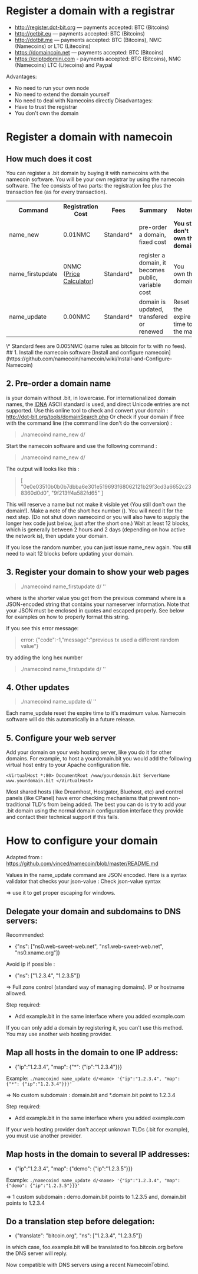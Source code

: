 # Register a domain with a registrar

* http://register.dot-bit.org — payments accepted: BTC (Bitcoins)
* http://getbit.eu — payments accepted: BTC (Bitcoins)
* http://dotbit.me — payments accepted: BTC (Bitcoins), NMC (Namecoins) or LTC (Litecoins)
* https://domaincoin.net — payments accepted: BTC (Bitcoins)
* https://criptodomini.com - payments accepted: BTC (Bitcoins), NMC (Namecoins) LTC (Litecoins) and Paypal

Advantages:
* No need to run your own node
* No need to extend the domain yourself
* No need to deal with Namecoins directly
Disadvantages:
* Have to trust the registrar
* You don't own the domain

# Register a domain with namecoin
## How much does it cost
You can register a .bit domain by buying it with namecoins with the namecoin software. You will be your own registrar by using the namecoin software. The fee consists of two parts: the registration fee plus the transaction fee (as for every transaction).
<table>
<tr><th>Command</th><th>Registration Cost</th><th>Fees</th><th>Summary</th><th>Notes</th></tr>
<tr><td>name_new</td><td>0.01NMC</td><td>Standard*</td><td>pre-order a domain, fixed cost</td><td><strong>You still don't own the domain!</strong></td></tr>
<tr><td>name_firstupdate</td><td>0NMC (<a href="http://dot-bit.org/tools/domainCost.php">Price Calculator</a>)</td><td>Standard*</td><td>register a domain, it becomes public, variable cost</td><td>You own the domain!</td></tr>
<tr><td>name_update</td><td>0.00NMC</td><td>Standard*</td><td>domain is updated, transfered or renewed</td><td>Reset the expire time to the max</td></tr>
</table>
\* Standard fees are 0.005NMC (same rules as bitcoin for tx with no fees).
## 1. Install the namecoin software
[Install and configure namecoin](https://github.com/namecoin/namecoin/wiki/Install-and-Configure-Namecoin)

## 2. Pre-order a domain name
<name> is your domain without .bit, in lowercase. For internationalized domain names, the [IDNA](http://en.wikipedia.org/wiki/IDNA) ASCII standard is used, and direct Unicode entries are not supported.
Use this online tool to check and convert your domain : http://dot-bit.org/tools/domainSearch.php
Or check if your domain if free with the command line (the command line don't do the conversion) :
> ./namecoind name_new d/<name>

Start the namecoin software and use the following command :
> ./namecoind name_new d/<name>

The output will looks like this :
> [
>   "0e0e03510b0b0b7dbba6e301e519693f68062121b29f3cd3a6652c238360d0d0",
>   "9f213ff4a582fd65"
> ]

This will reserve a name but not make it visible yet (You still don't own the domain!). Make a note of the short hex number (<rand>). You will need it for the next step. (Do not shut down namecoind or you will also have to supply the longer hex code just below, just after the short one.) Wait at least 12 blocks, which is generally between 2 hours and 2 days (depending on how active the network is), then update your domain.

If you lose the random number, you can just issue name_new again. You still need to wait 12 blocks before updating your domain.

## 3. Register your domain to show your web pages
> ./namecoind name_firstupdate d/<name> <rand> '<json-value>'

where <rand> is the shorter value you got from the previous command
where <json-value> is a JSON-encoded string that contains your nameserver information. Note that your JSON must be enclosed in quotes and escaped properly. See below for examples on how to properly format this string.

If you see this error message:

> error: {"code":-1,"message":"previous tx used a different random value"}

try adding the long hex number

> ./namecoind name_firstupdate d/<name> <rand> <longhex> '<json-value>'

## 4. Other updates
> ./namecoind name_update d/<name> '<json-value>'

Each name_update reset the expire time to it's maximum value. Namecoin software will do this automatically in a future release.

## 5. Configure your web server
Add your domain on your web hosting server, like you do it for other domains.
For example, to host a yourdomain.bit you would add the following virtual host entry to your Apache configuration file.

`<VirtualHost *:80>
       DocumentRoot /www/yourdomain.bit
       ServerName www.yourdomain.bit
</VirtualHost>`

Most shared hosts (like Dreamhost, Hostgator, Bluehost, etc) and control panels (like CPanel) have error checking mechanisms that prevent non-traditional TLD's from being added. The best you can do is try to add your .bit domain using the normal domain configuration interface they provide and contact their technical support if this fails.

# How to configure your domain

Adapted from : https://github.com/vinced/namecoin/blob/master/README.md

Values in the name_update command are JSON encoded. Here is a syntax validator that checks your json-value : Check json-value syntax

=> use it to get proper escaping for windows.

## Delegate your domain and subdomains to DNS servers:
Recommended:
* {"ns": ["ns0.web-sweet-web.net", "ns1.web-sweet-web.net", "ns0.xname.org"]}

Avoid ip if possible :
* {"ns": ["1.2.3.4", "1.2.3.5"]}

=> Full zone control (standard way of managing domains). IP or hostname allowed.

Step required:
* Add example.bit in the same interface where you added example.com

If you can only add a domain by registering it, you can't use this method. You may use another web hosting provider.

## Map all hosts in the domain to one IP address:
* {"ip":"1.2.3.4", "map": {"*": {"ip":"1.2.3.4"}}}

Example:
`./namecoind name_update d/<name> '{"ip":"1.2.3.4", "map": {"*": {"ip":"1.2.3.4"}}}'`

=> No custom subdomain : domain.bit and *.domain.bit point to 1.2.3.4

Step required:
* Add example.bit in the same interface where you added example.com

If your web hosting provider don't accept unknown TLDs (.bit for example), you must use another provider.

## Map hosts in the domain to several IP addresses:
* {"ip":"1.2.3.4", "map": {"demo": {"ip":"1.2.3.5"}}}

Example:
`./namecoind name_update d/<name> '{"ip":"1.2.3.4", "map": {"demo": {"ip":"1.2.3.5"}}}'`

=> 1 custom subdomain : demo.domain.bit points to 1.2.3.5 and, domain.bit points to 1.2.3.4

## Do a translation step before delegation:
* {"translate": "bitcoin.org", "ns": ["1.2.3.4", "1.2.3.5"]}

in which case, foo.example.bit will be translated to foo.bitcoin.org before the DNS server will reply.

Now compatible with DNS servers using a recent NamecoinTobind.
